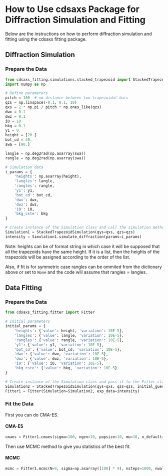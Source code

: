 # How to Use cdsaxs Package for Diffraction Simulation and Fitting

Below are the instructions on how to perform diffraction simulation and fitting using the cdsaxs fitting package.

## Diffraction Simulation

### Prepare the Data

```python
from cdsaxs_fitting.simulations.stacked_trapezoid import StackedTrapezoidSimulation
import numpy as np

# Define parameters
pitch = 100  # nm distance between two trapezoidal bars
qzs = np.linspace(-0.1, 0.1, 10)
qxs = 2 * np.pi / pitch * np.ones_like(qzs)
dwx = 0.1
dwz = 0.1
i0 = 10
bkg = 0.1
y1 = 0.
height = [20.]
bot_cd = 40.
swa = [90.]

langle = np.deg2rad(np.asarray(swa))
rangle = np.deg2rad(np.asarray(swa))

# Simulation data
i_params = {
    'heights': np.asarray(height),
    'langles': langle,
    'rangles': rangle,
    'y1': y1,
    'bot_cd': bot_cd,
    'dwx': dwx,
    'dwz': dwz,
    'i0': i0,
    'bkg_cste': bkg
}

# Create instance of the Simulation class and call the simulation method
Simulation1 = StackedTrapezoidSimulation(qys=qxs, qzs=qzs)
intensity = Simulation1.simulate_diffraction(params=i_params)
```
Note: heights can be of format string in which case it will be supposed that all the trapezoids have the same height. If it is a list, then the heights of the trapezoids will be assigned according to the order of the list.

Also, if fit is for symmetric case rangles can be ommited from the dictionary above or set to ```None``` and the code will assume that rangles = langles.

## Data Fitting

### Prepare the Data

```python
from cdsaxs_fitting.fitter import Fitter

# Initial parameters
initial_params = {
    'heights': {'value': height, 'variation': 10E-5},
    'langles': {'value': langle, 'variation': 10E-5},
    'rangles': {'value': rangle, 'variation': 10E-5},
    'y1': {'value': y1, 'variation': 10E-5},
    'bot_cd': {'value': bot_cd, 'variation': 10E-5},
    'dwx': {'value': dwx, 'variation': 10E-5},
    'dwz': {'value': dwz, 'variation': 10E-5},
    'i0': {'value': i0, 'variation': 10E-5},
    'bkg_cste': {'value': bkg, 'variation': 10E-5}
}

# Create instance of the Simulation class and pass it to the Fitter class along with data to fit
Simulation2 = StackedTrapezoidSimulation(qys=qxs, qzs=qzs, initial_guess=initial_params)
Fitter1 = Fitter(Simulation=Simulation2, exp_data=intensity)
```

### Fit the Data

First you can do CMA-ES.
#### CMA-ES

```python
cmaes = Fitter1.cmaes(sigma=100, ngen=10, popsize=10, mu=10, n_default=9, restarts=10, tolhistfun=10E-5, ftarget=10, restart_from_best=True, verbose=False, dir_save="./")
```
Then use MCMC method to give you statistics of the best fit.
#### MCMC

```python
mcmc = Fitter1.mcmc(N=9, sigma=np.asarray([100] * 9), nsteps=1000, nwalkers=18)
```
